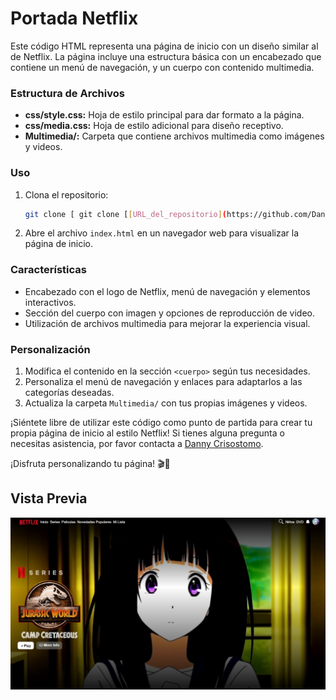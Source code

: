 # Portada Netflix

Este código HTML representa una página de inicio con un diseño similar al de Netflix. La página incluye una estructura básica con un encabezado que contiene un menú de navegación, y un cuerpo con contenido multimedia.

### Estructura de Archivos

- **css/style.css:** Hoja de estilo principal para dar formato a la página.
- **css/media.css:** Hoja de estilo adicional para diseño receptivo.
- **Multimedia/:** Carpeta que contiene archivos multimedia como imágenes y videos.

### Uso

1. Clona el repositorio:

    ```bash
    git clone [ git clone [[URL_del_repositorio](https://github.com/DannyCrisostomo/Netflix.git)]]
    ```

2. Abre el archivo `index.html` en un navegador web para visualizar la página de inicio.

### Características

- Encabezado con el logo de Netflix, menú de navegación y elementos interactivos.
- Sección del cuerpo con imagen y opciones de reproducción de video.
- Utilización de archivos multimedia para mejorar la experiencia visual.

### Personalización

1. Modifica el contenido en la sección `<cuerpo>` según tus necesidades.
2. Personaliza el menú de navegación y enlaces para adaptarlos a las categorías deseadas.
3. Actualiza la carpeta `Multimedia/` con tus propias imágenes y videos.

¡Siéntete libre de utilizar este código como punto de partida para crear tu propia página de inicio al estilo Netflix! Si tienes alguna pregunta o necesitas asistencia, por favor contacta a [Danny Crisostomo](#).

¡Disfruta personalizando tu página! 🎬🍿

## Vista Previa
![Vista Previa Netflix](https://github.com/DannyCrisostomo/Netflix/blob/main/Netflix.jpg)

